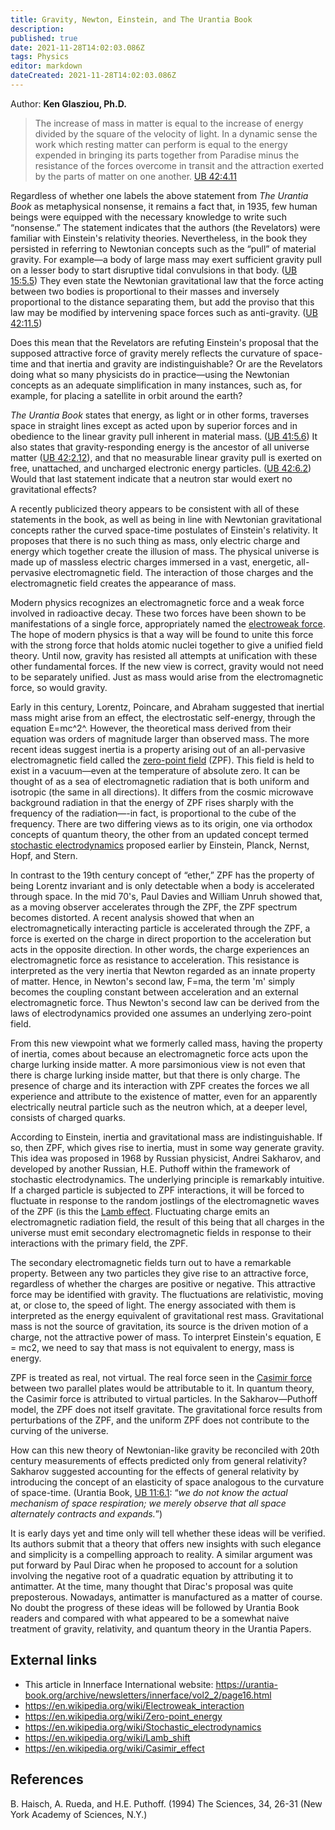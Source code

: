 ```yaml
---
title: Gravity, Newton, Einstein, and The Urantia Book
description: 
published: true
date: 2021-11-28T14:02:03.086Z
tags: Physics
editor: markdown
dateCreated: 2021-11-28T14:02:03.086Z
---
```


Author: **Ken Glasziou, Ph.D.**

> The increase of mass in matter is equal to the increase of energy divided by the square of the velocity of light. In a dynamic sense the work which resting matter can perform is equal to the energy expended in bringing its parts together from Paradise minus the resistance of the forces overcome in transit and the attraction exerted by the parts of matter on one another. [UB 42:4.11](/en/The_Urantia_Book/42#p4_11)

Regardless of whether one labels the above statement from _The Urantia Book_ as metaphysical nonsense, it remains a fact that, in 1935, few human beings were equipped with the necessary knowledge to write such “nonsense.” The statement indicates that the authors (the Revelators) were familiar with Einstein's relativity theories. Nevertheless, in the book they persisted in referring to Newtonian concepts such as the “pull” of material gravity. For example—a body of large mass may exert sufficient gravity pull on a lesser body to start disruptive tidal convulsions in that body. ([UB 15:5.5](/en/The_Urantia_Book/15#p5_5)) They even state the Newtonian gravitational law that the force acting between two bodies is proportional to their masses and inversely proportional to the distance separating them, but add the proviso that this law may be modified by intervening space forces such as anti-gravity. ([UB 42:11.5](/en/The_Urantia_Book/42#p11_5))

Does this mean that the Revelators are refuting Einstein's proposal that the supposed attractive force of gravity merely reflects the curvature of space-time and that inertia and gravity are indistinguishable? Or are the Revelators doing what so many physicists do in practice—using the Newtonian concepts as an adequate simplification in many instances, such as, for example, for placing a satellite in orbit around the earth?

_The Urantia Book_ states that energy, as light or in other forms, traverses space in straight lines except as acted upon by superior forces and in obedience to the linear gravity pull inherent in material mass. ([UB 41:5.6](/en/The_Urantia_Book/41#p5_6))  It also states that gravity-responding energy is the ancestor of all universe matter ([UB 42:2.12](/en/The_Urantia_Book/42#p2_12)), and that no measurable linear gravity pull is exerted on free, unattached, and uncharged electronic energy particles. ([UB 42:6.2](/en/The_Urantia_Book/42#p6_2)) Would that last statement indicate that a neutron star would exert no gravitational effects?

A recently publicized theory appears to be consistent with all of these statements in the book, as well as being in line with Newtonian gravitational concepts rather the curved space-time postulates of Einstein's relativity. It proposes that there is no such thing as mass, only electric charge and energy which together create the illusion of mass. The physical universe is made up of massless electric charges immersed in a vast, energetic, all-pervasive electromagnetic field. The interaction of those charges and the electromagnetic field creates the appearance of mass.

Modern physics recognizes an electromagnetic force and a weak force involved in radioactive decay. These two forces have been shown to be manifestations of a single force, appropriately named the [electroweak force](https://en.wikipedia.org/wiki/Electroweak_interaction). The hope of modern physics is that a way will be found to unite this force with the strong force that holds atomic nuclei together to give a unified field theory. Until now, gravity has resisted all attempts at unification with these other fundamental forces. If the new view is correct, gravity would not need to be separately unified. Just as mass would arise from the electromagnetic force, so would gravity.

Early in this century, Lorentz, Poincare, and Abraham suggested that inertial mass might arise from an effect, the electrostatic self-energy, through the equation E=mc^2^. However, the theoretical mass derived from their equation was orders of magnitude larger than observed mass. The more recent ideas suggest inertia is a property arising out of an all-pervasive electromagnetic field called the [zero-point field](https://en.wikipedia.org/wiki/Zero-point_energy) (ZPF). This field is held to exist in a vacuum—even at the temperature of absolute zero. It can be thought of as a sea of electromagnetic radiation that is both uniform and isotropic (the same in all directions). It differs from the cosmic microwave background radiation in that the energy of ZPF rises sharply with the frequency of the radiation—-in fact, is proportional to the cube of the frequency. There are two differing views as to its origin, one via orthodox concepts of quantum theory, the other from an updated concept termed [stochastic electrodynamics](https://en.wikipedia.org/wiki/Stochastic_electrodynamics) proposed earlier by Einstein, Planck, Nernst, Hopf, and Stern.

In contrast to the 19th century concept of “ether,” ZPF has the property of  being Lorentz invariant and is only detectable when a body is accelerated through space. In the mid 70's, Paul Davies and William Unruh showed that, as a moving observer accelerates through the ZPF, the ZPF spectrum becomes distorted. A recent analysis showed that when an electromagnetically interacting particle is accelerated through the ZPF, a force is exerted on the charge in direct proportion to the acceleration but acts in the opposite direction. In other words, the charge experiences an electromagnetic force as resistance to acceleration. This resistance is interpreted as the very inertia that Newton regarded as an innate property of matter. Hence, in Newton's second law, F=ma, the term 'm' simply becomes the coupling constant between acceleration and an external electromagnetic force. Thus Newton's second law can be derived from the laws of electrodynamics provided one assumes an underlying zero-point field.

From this new viewpoint what we formerly called mass, having the property of inertia, comes about because an electromagnetic force acts upon the charge lurking inside matter. A more parsimonious view is not even that there is charge lurking inside matter, but that there is only charge. The presence of charge and its interaction with ZPF creates the forces we all experience and attribute to the existence of matter, even for an apparently electrically neutral particle such as the neutron which, at a deeper level, consists of charged quarks.

According to Einstein, inertia and gravitational mass are indistinguishable. If so, then ZPF, which gives rise to inertia, must in some way generate gravity. This idea was proposed in 1968 by Russian physicist, Andrei Sakharov, and developed by another Russian, H.E. Puthoff within the framework of stochastic electrodynamics. The underlying principle is remarkably intuitive. If a charged particle is subjected to ZPF interactions, it will be forced to fluctuate in response to the random jostlings of the electromagnetic waves of the ZPF (is this the [Lamb effect](https://en.wikipedia.org/wiki/Lamb_shift?). Fluctuating charge emits an electromagnetic radiation field, the result of this being that all charges in the universe must emit secondary electromagnetic fields in response to their interactions with the primary field, the ZPF.

The secondary electromagnetic fields turn out to have a remarkable property. Between any two particles they give rise to an attractive force, regardless of whether the charges are positive or negative. This attractive force may be identified with gravity. The fluctuations are relativistic, moving at, or close to, the speed of light. The energy associated with them is interpreted as the energy equivalent of gravitational rest mass. Gravitational mass is not the source of gravitation, its source is the driven motion of a charge, not the attractive power of mass. To interpret Einstein's equation, E = mc2, we need to say that mass is not equivalent to energy, mass is energy.

ZPF is treated as real, not virtual. The real force seen in the [Casimir force](https://en.wikipedia.org/wiki/Casimir_effect) between two parallel plates would be attributable to it. In quantum theory, the Casimir force is attributed to virtual particles. In the Sakharov—Puthoff model, the ZPF does not itself gravitate. The gravitational force results from perturbations of the ZPF, and the uniform ZPF does not contribute to the curving of the universe.

How can this new theory of Newtonian-like gravity be reconciled with 20th century measurements of effects predicted only from general relativity? Sakharov suggested accounting for the effects of general relativity by introducing the concept of an elasticity of space analogous to the curvature of space-time. (Urantia Book, [UB 11:6.1](/en/The_Urantia_Book/11#p6_1): “_we do not know the actual mechanism of space respiration; we merely observe that all space alternately contracts and expands._”)

It is early days yet and time only will tell whether these ideas will be verified. Its authors submit that a theory that offers new insights with such elegance and simplicity is a compelling approach to reality. A similar argument was put forward by Paul Dirac when he proposed to account for a solution involving the negative root of a quadratic equation by attributing it to antimatter. At the time, many thought that Dirac's proposal was quite preposterous. Nowadays, antimatter is manufactured as a matter of course. No doubt the progress of these ideas will be followed by Urantia Book readers and compared with what appeared to be a somewhat naive treatment of gravity, relativity, and quantum theory in the Urantia Papers.

## External links

* This article in Innerface International website: https://urantia-book.org/archive/newsletters/innerface/vol2_2/page16.html
* https://en.wikipedia.org/wiki/Electroweak_interaction
* https://en.wikipedia.org/wiki/Zero-point_energy
* https://en.wikipedia.org/wiki/Stochastic_electrodynamics
* https://en.wikipedia.org/wiki/Lamb_shift
* https://en.wikipedia.org/wiki/Casimir_effect

## References

B. Haisch, A. Rueda, and H.E. Puthoff. (1994) The Sciences, 34, 26-31 (New York Academy of Sciences, N.Y.)